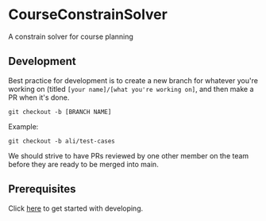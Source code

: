 # CourseConstrainSolver
A constrain solver for course planning

## Development

Best practice for development is to create a new branch for whatever you're working on (titled `[your name]/[what you're working on]`, and then make a PR when it's done.
```
git checkout -b [BRANCH NAME]
```

Example:
```
git checkout -b ali/test-cases
```

We should strive to have PRs reviewed by one other member on the team before they are ready to be merged into main.


## Prerequisites

Click [here](https://github.com/ChapSpace/CourseConstrainSolver/blob/main/GettingStarted.md) to get started with developing.

